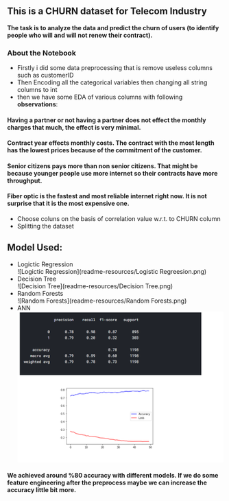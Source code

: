 ## This is a CHURN dataset for Telecom Industry </br>
**The task is to analyze the data and predict the churn of users (to identify people who will and will not renew their contract).**</br>
### About the Notebook </br>
- Firstly i did some data preprocessing that is remove useless columns such as customerID</br>
- Then Encoding all the categorical variables then changing all string columns to int</br>
- then we have some EDA of various columns with following **observations**:</br>
#### Having a partner or not having a partner does not effect the monthly charges that much, the effect is very minimal.</br>
#### Contract year effects monthly costs. The contract with the most length has the lowest prices because of the commitment of the customer.</br>
#### Senior citizens pays more than non senior citizens. That might be because younger people use more internet so their contracts have more throughput.</br>
#### Fiber optic is the fastest and most reliable internet right now. It is not surprise that it is the most expensive one.</br>

- Choose coluns on the basis of correlation value w.r.t. to CHURN column
- Splitting the dataset

## Model Used:
- Logictic Regression<br/>
![Logictic Regression](readme-resources/Logistic Regreesion.png)<br/>
- Decision Tree<br/>
![Decision Tree](readme-resources/Decision Tree.png)<br/>
- Random Forests<br/>
![Random Forests](readme-resources/Random Forests.png)<br/>
- ANN<br/>
![ANN](readme-resources/ANN.png)<br/>


#### We achieved around %80 accuracy with different models. If we do some feature engineering after the preprocess maybe we can increase the accuracy little bit more.

